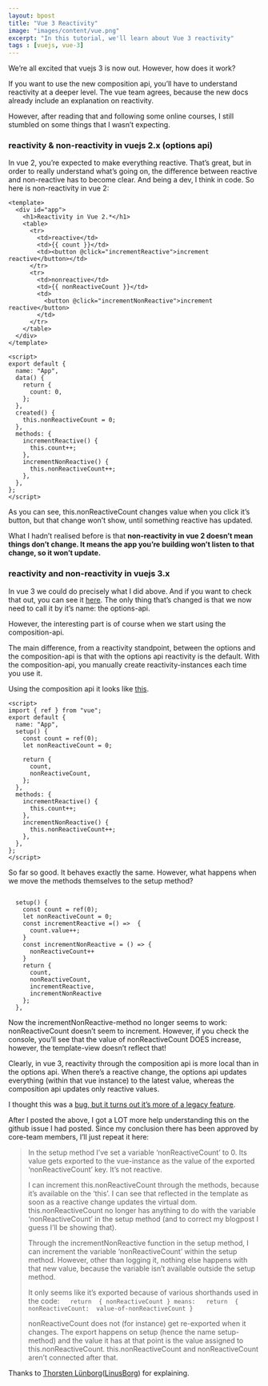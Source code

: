 ```yaml
---
layout: bpost
title: "Vue 3 Reactivity"
image: "images/content/vue.png"
excerpt: "In this tutorial, we'll learn about Vue 3 reactivity" 
tags : [vuejs, vue-3] 
---
```


We’re all excited that vuejs 3 is now out. However, how does it work?

If you want to use the new composition api, you’ll have to understand reactivity at a deeper level. The vue team agrees, because the new docs already include an explanation on reactivity.

However, after reading that and following some online courses, I still stumbled on some things that I wasn’t expecting.

### reactivity & non-reactivity in vuejs 2.x (options api)

In vue 2, you’re expected to make everything reactive. That’s great, but in order to really understand what’s going on, the difference between reactive and non-reactive has to become clear. And being a dev, I think in code. So here is non-reactivity in vue 2:

```
<template>
  <div id="app">
    <h1>Reactivity in Vue 2.*</h1>
    <table>
      <tr>
        <td>reactive</td>
        <td>{{ count }}</td>
        <td><button @click="incrementReactive">increment reactive</button></td>
      </tr>
      <tr>
        <td>nonreactive</td>
        <td>{{ nonReactiveCount }}</td>
        <td>
          <button @click="incrementNonReactive">increment reactive</button>
        </td>
      </tr>
    </table>
  </div>
</template>

<script>
export default {
  name: "App",
  data() {
    return {
      count: 0,
    };
  },
  created() {
    this.nonReactiveCount = 0;
  },
  methods: {
    incrementReactive() {
      this.count++;
    },
    incrementNonReactive() {
      this.nonReactiveCount++;
    },
  },
};
</script>
```

As you can see, this.nonReactiveCount changes value when you click it’s button, but that change won’t show, until something reactive has updated.

What I hadn’t realised before is that **non-reactivity in vue 2 doesn’t mean things don’t change. It means the app you’re building won’t listen to that change, so it won’t update.**

### reactivity and non-reactivity in vuejs 3.x

In vue 3 we could do precisely what I did above. And if you want to check that out, you can see it [here](https://codesandbox.io/s/interesting-river-x387u?file=/src/App.vue). The only thing that’s changed is that we now need to call it by it’s name: the options-api.

However, the interesting part is of course when we start using the composition-api.

The main difference, from a reactivity standpoint, between the options and the composition-api is that with the options api reactivity is the default. With the composition-api, you manually create reactivity-instances each time you use it.

Using the composition api it looks like [this](https://codesandbox.io/s/confident-gould-ceqz6?from-embed=&file=/src/App.vue:0-756).

```
<script>
import { ref } from "vue";
export default {
  name: "App",
  setup() {
    const count = ref(0);
    let nonReactiveCount = 0;

    return {
      count,
      nonReactiveCount,
    };
  },
  methods: {
    incrementReactive() {
      this.count++;
    },
    incrementNonReactive() {
      this.nonReactiveCount++;
    },
  },
};
</script>
```

So far so good. It behaves exactly the same. However, what happens when we move the methods themselves to the setup method?

```

  setup() {
    const count = ref(0);
    let nonReactiveCount = 0;
    const incrementReactive =() =>  {
      count.value++;
    }
    const incrementNonReactive = () => {
      nonReactiveCount++
    }
    return {
      count,
      nonReactiveCount,
      incrementReactive,
      incrementNonReactive
    };
  },
```

Now the incrementNonReactive-method no longer seems to work: nonReactiveCount doesn’t seem to increment. However, if you check the console, you’ll see that the value of nonReactiveCount DOES increase, however, the template-view doesn’t reflect that!

Clearly, in vue 3, reactivity through the composition api is more local than in the options api. When there’s a reactive change, the options api updates everything (within that vue instance) to the latest value, whereas the composition api updates only reactive values.

I thought this was a [bug, but it turns out it’s more of a legacy feature](https://github.com/vuejs/vue-next/issues/2281).

After I posted the above, I got a LOT more help understanding this on the github issue I had posted. Since my conclusion there has been approved by core-team members, I’ll just repeat it here:

> In the setup method I’ve set a variable ‘nonReactiveCount’ to 0. Its value gets exported to the vue-instance as the value of the exported ‘nonReactiveCount’ key. It’s not reactive.
> 
> I can increment this.nonReactiveCount through the methods, because it’s available on the ‘this’. I can see that reflected in the template as soon as a reactive change updates the virtual dom. this.nonReactiveCount no longer has anything to do with the variable ‘nonReactiveCount’ in the setup method (and to correct my blogpost I guess I’ll be showing that).
> 
> Through the incrementNonReactive function in the setup method, I can increment the variable ‘nonReactiveCount’ within the setup method. However, other than logging it, nothing else happens with that new value, because the variable isn’t available outside the setup method.
> 
> It only seems like it’s exported because of various shorthands used in the code:`  
> return  { nonReactiveCount } means:  
> return  { nonReactiveCount:  value-of-nonReactiveCount }`
> 
> nonReactiveCount does not (for instance) get re-exported when it changes. The export happens on setup (hence the name setup-method) and the value it has at that point is the value assigned to this.nonReactiveCount. this.nonReactiveCount and nonReactiveCount aren’t connected after that.

Thanks to [Thorsten Lünborg](https://github.com/LinusBorg)([LinusBorg](https://github.com/LinusBorg)) for explaining.

